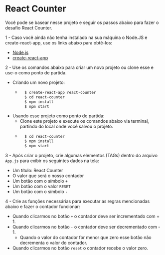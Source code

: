 # React Counter

Você pode se basear nesse projeto e seguir os passos abaixo para fazer o desafio React Counter.

1 - Caso você ainda não tenha instalado na sua máquina o Node.JS e create-react-app, use os links abaixo para obtê-los: 
  - [Node.js](https://nodejs.org/en/)
  - [create-react-app](https://github.com/facebook/create-react-app)

2 - Use os comandos abaixo para criar um novo projeto ou clone esse e use-o como ponto de partida.
  - Criando um novo projeto:
    - ```sh
        $ create-react-app react-counter
        $ cd react-counter
        $ npm install
        $ npm start
      ```
  - Usando esse projeto como ponto de partida:
    - Clone este projeto e execute os comandos abaixo via terminal, partindo do local onde você salvou o projeto.
    - ```sh
        $ cd react-counter
        $ npm install
        $ npm start
      ```

3 - Após criar o projeto, crie algumas elementos (TAGs) dentro do arquivo `App.js` para exibir os seguintes dados na tela:
  - Um título: React Counter
  - O valor que será o nosso contador
  - Um botão com o símbolo `+`
  - Um botão com o valor `RESET`
  - Um botão com o símbolo `-`

4 - Crie as funções necessárias para executar as regras mencionadas abaixo e fazer o contador funcionar:
  - Quando clicarmos no botão `+` o contador deve ser incrementado com + 1.
  -  Quando clicarmos no botão `-` o contador deve ser decrementado com - 1.
     -  Quando o valor do contador for menor que zero esse botão não decrementa o valor do contador.
  -  Quando clicarmos no botão `reset` o contador recebe o valor zero.
 